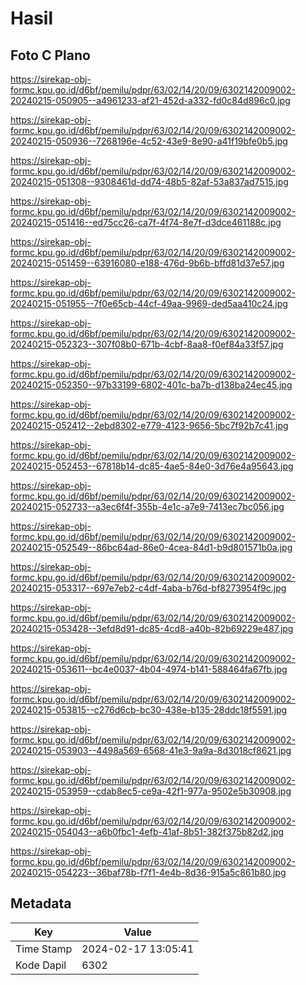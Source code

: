 # Hasil

## Foto C Plano

https://sirekap-obj-formc.kpu.go.id/d6bf/pemilu/pdpr/63/02/14/20/09/6302142009002-20240215-050905--a4961233-af21-452d-a332-fd0c84d896c0.jpg

https://sirekap-obj-formc.kpu.go.id/d6bf/pemilu/pdpr/63/02/14/20/09/6302142009002-20240215-050936--7268196e-4c52-43e9-8e90-a41f19bfe0b5.jpg

https://sirekap-obj-formc.kpu.go.id/d6bf/pemilu/pdpr/63/02/14/20/09/6302142009002-20240215-051308--9308461d-dd74-48b5-82af-53a837ad7515.jpg

https://sirekap-obj-formc.kpu.go.id/d6bf/pemilu/pdpr/63/02/14/20/09/6302142009002-20240215-051416--ed75cc26-ca7f-4f74-8e7f-d3dce461188c.jpg

https://sirekap-obj-formc.kpu.go.id/d6bf/pemilu/pdpr/63/02/14/20/09/6302142009002-20240215-051459--63916080-e188-476d-9b6b-bffd81d37e57.jpg

https://sirekap-obj-formc.kpu.go.id/d6bf/pemilu/pdpr/63/02/14/20/09/6302142009002-20240215-051955--7f0e65cb-44cf-49aa-9969-ded5aa410c24.jpg

https://sirekap-obj-formc.kpu.go.id/d6bf/pemilu/pdpr/63/02/14/20/09/6302142009002-20240215-052323--307f08b0-671b-4cbf-8aa8-f0ef84a33f57.jpg

https://sirekap-obj-formc.kpu.go.id/d6bf/pemilu/pdpr/63/02/14/20/09/6302142009002-20240215-052350--97b33199-6802-401c-ba7b-d138ba24ec45.jpg

https://sirekap-obj-formc.kpu.go.id/d6bf/pemilu/pdpr/63/02/14/20/09/6302142009002-20240215-052412--2ebd8302-e779-4123-9656-5bc7f92b7c41.jpg

https://sirekap-obj-formc.kpu.go.id/d6bf/pemilu/pdpr/63/02/14/20/09/6302142009002-20240215-052453--67818b14-dc85-4ae5-84e0-3d76e4a95643.jpg

https://sirekap-obj-formc.kpu.go.id/d6bf/pemilu/pdpr/63/02/14/20/09/6302142009002-20240215-052733--a3ec6f4f-355b-4e1c-a7e9-7413ec7bc056.jpg

https://sirekap-obj-formc.kpu.go.id/d6bf/pemilu/pdpr/63/02/14/20/09/6302142009002-20240215-052549--86bc64ad-86e0-4cea-84d1-b9d801571b0a.jpg

https://sirekap-obj-formc.kpu.go.id/d6bf/pemilu/pdpr/63/02/14/20/09/6302142009002-20240215-053317--697e7eb2-c4df-4aba-b76d-bf8273954f9c.jpg

https://sirekap-obj-formc.kpu.go.id/d6bf/pemilu/pdpr/63/02/14/20/09/6302142009002-20240215-053428--3efd8d91-dc85-4cd8-a40b-82b69229e487.jpg

https://sirekap-obj-formc.kpu.go.id/d6bf/pemilu/pdpr/63/02/14/20/09/6302142009002-20240215-053611--bc4e0037-4b04-4974-b141-588464fa67fb.jpg

https://sirekap-obj-formc.kpu.go.id/d6bf/pemilu/pdpr/63/02/14/20/09/6302142009002-20240215-053815--c276d6cb-bc30-438e-b135-28ddc18f5591.jpg

https://sirekap-obj-formc.kpu.go.id/d6bf/pemilu/pdpr/63/02/14/20/09/6302142009002-20240215-053903--4498a569-6568-41e3-9a9a-8d3018cf8621.jpg

https://sirekap-obj-formc.kpu.go.id/d6bf/pemilu/pdpr/63/02/14/20/09/6302142009002-20240215-053959--cdab8ec5-ce9a-42f1-977a-9502e5b30908.jpg

https://sirekap-obj-formc.kpu.go.id/d6bf/pemilu/pdpr/63/02/14/20/09/6302142009002-20240215-054043--a6b0fbc1-4efb-41af-8b51-382f375b82d2.jpg

https://sirekap-obj-formc.kpu.go.id/d6bf/pemilu/pdpr/63/02/14/20/09/6302142009002-20240215-054223--36baf78b-f7f1-4e4b-8d36-915a5c861b80.jpg


## Metadata

| Key        | Value               |
| ---------- | ------------------- |
| Time Stamp | 2024-02-17 13:05:41 |
| Kode Dapil | 6302                |



